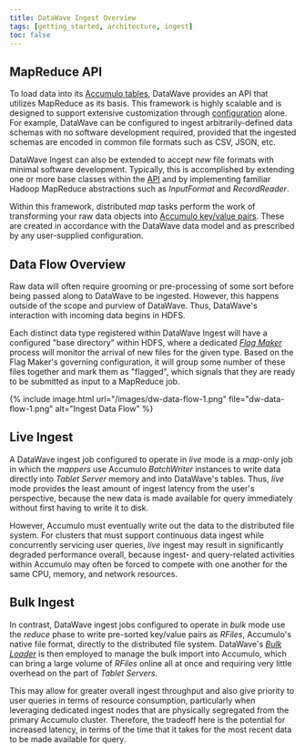 ```yaml
---
title: DataWave Ingest Overview
tags: [getting_started, architecture, ingest]
toc: false
---
```


## MapReduce API

To load data into its [Accumulo tables](../getting-started/data-model), DataWave provides an API that utilizes MapReduce
as its basis. This framework is highly scalable and is designed to support extensive customization through
[configuration](configuration) alone. For example, DataWave can be configured to ingest arbitrarily-defined data schemas
with no software development required, provided that the ingested schemas are encoded in common file formats such as CSV,
JSON, etc.

DataWave Ingest can also be extended to accept *new* file formats with minimal software development. Typically,
this is accomplished by extending one or more base classes within the [API](development) and by implementing
familiar Hadoop MapReduce abstractions such as *InputFormat* and *RecordReader*.
 
Within this framework, distributed *map* tasks perform the work of transforming your raw data objects into [Accumulo
key/value pairs][acc_data_model]. These are created in accordance with the DataWave data model and as prescribed by any
user-supplied configuration.

## Data Flow Overview

Raw data will often require grooming or pre-processing of some sort before being passed along to DataWave to be ingested.
However, this happens outside of the scope and purview of DataWave. Thus, DataWave's interaction with incoming data begins
in HDFS.

Each distinct data type registered within DataWave Ingest will have a configured "base directory" within HDFS, where a
dedicated *[Flag Maker](data-flow#the-flag-maker)* process will monitor the arrival of new files for the given type. Based on the Flag Maker's governing
configuration, it will group some number of these files together and mark them as "flagged", which signals that they are
ready to be submitted as input to a MapReduce job.

{% include image.html url="/images/dw-data-flow-1.png" file="dw-data-flow-1.png" alt="Ingest Data Flow" %}

## Live Ingest

A DataWave ingest job configured to operate in *live* mode is a *map*-only job in which the *mappers* use Accumulo
*BatchWriter* instances to write data directly into *Tablet Server* memory and into DataWave's tables.
Thus, *live* mode provides the least amount of ingest latency from the user's perspective, because the new data is
made available for query immediately without first having to write it to disk.

However, Accumulo must eventually write out the data to the distributed file system. For clusters that must support
continuous data ingest while concurrently servicing user queries, *live* ingest may result in significantly degraded
performance overall, because ingest- and query-related activities within Accumulo may often be forced to compete with
one another for the same CPU, memory, and network resources.

## Bulk Ingest

In contrast, DataWave ingest jobs configured to operate in *bulk* mode use the *reduce* phase to write pre-sorted key/value
pairs as *RFiles*, Accumulo's native file format, directly to the distributed file system. DataWave's *[Bulk Loader](data-flow#bulk-loader)*
is then employed to manage the bulk import into Accumulo, which can bring a large volume of *RFiles* online all at once
and requiring very little overhead on the part of *Tablet Servers*.

This may allow for greater overall ingest throughput and also give priority to user queries in terms of resource
consumption, particularly when leveraging dedicated ingest nodes that are physically segregated from the primary Accumulo
cluster. Therefore, the tradeoff here is the potential for increased latency, in terms of the time that it takes
for the most recent data to be made available for query.

[acc_data_model]: https://accumulo.apache.org/1.9/accumulo_user_manual.html#_data_model